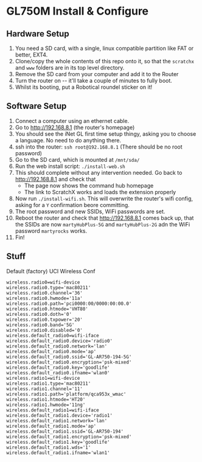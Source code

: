 GL750M Install & Configure
===

Hardware Setup
---

1. You need a SD card, with a single, linux compatible partition like FAT or better, EXT4.
2. Clone/copy the whole contents of this repo onto it, so that the `scratchx` and `www` folders are in its top level directory.
3. Remove the SD card from your computer and add it to the Router
4. Turn the router on -- it'll take a couple of minutes to fully boot.
5. Whilst its booting, put a Robotical roundel sticker on it!


Software Setup
---

1. Connect a computer using an ethernet cable.
2. Go to http://192.168.8.1 (the router's homepage)
3. You should see the iNet GL first time setup thingy, asking you to choose a language. No need to do anything there.
4. ssh into the router: `ssh root@192.168.8.1` (There should be no root password)
5. Go to the SD card, which is mounted at `/mnt/sda/`
6. Run the web install script: `./install-web.sh`
7. This should complete without any intervention needed. Go back to http://192.168.8.1 and check that
   * The page now shows the command hub homepage
   * The link to ScratchX works and loads the extension properly
8. Now run `./install-wifi.sh`. This will overwrite the router's wifi config, asking for a `Y` confirmation beore committing.
9. The root password and new SSIDs, WiFi passwords are set.
10. Reboot the router and check that http://192.168.8.1 comes back up, that the SSIDs are now `martyHubPlus-5G` and `martyHubPlus-2G` adn the WiFi password `martyrocks` works.
11. Fin!


Stuff
---

Default (factory) UCI Wireless Conf

```
wireless.radio0=wifi-device
wireless.radio0.type='mac80211'
wireless.radio0.channel='36'
wireless.radio0.hwmode='11a'
wireless.radio0.path='pci0000:00/0000:00:00.0'
wireless.radio0.htmode='VHT80'
wireless.radio0.doth='0'
wireless.radio0.txpower='20'
wireless.radio0.band='5G'
wireless.radio0.disabled='0'
wireless.default_radio0=wifi-iface
wireless.default_radio0.device='radio0'
wireless.default_radio0.network='lan'
wireless.default_radio0.mode='ap'
wireless.default_radio0.ssid='GL-AR750-194-5G'
wireless.default_radio0.encryption='psk-mixed'
wireless.default_radio0.key='goodlife'
wireless.default_radio0.ifname='wlan0'
wireless.radio1=wifi-device
wireless.radio1.type='mac80211'
wireless.radio1.channel='11'
wireless.radio1.path='platform/qca953x_wmac'
wireless.radio1.htmode='HT20'
wireless.radio1.hwmode='11ng'
wireless.default_radio1=wifi-iface
wireless.default_radio1.device='radio1'
wireless.default_radio1.network='lan'
wireless.default_radio1.mode='ap'
wireless.default_radio1.ssid='GL-AR750-194'
wireless.default_radio1.encryption='psk-mixed'
wireless.default_radio1.key='goodlife'
wireless.default_radio1.wds='1'
wireless.default_radio1.ifname='wlan1'
```

